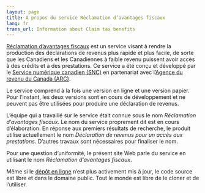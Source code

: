 ```yaml
---
layout: page
title: À propos du service Réclamation d’avantages fiscaux
lang: fr
trans_url: Information about Claim tax benefits
---
```


[Réclamation d’avantages fiscaux](https://claim-tax-benefits.azurewebsites.net/start?lang=fr) est un service visant à rendre la production des déclarations de revenus plus rapide et plus facile, de sorte que les Canadiens et les Canadiennes à faible revenu puissent avoir accès à des crédits et à des prestations. Ce service a été conçu et développé par le [Service numérique canadien (SNC)](https://numerique.canada.ca/) en partenariat avec l’[Agence du revenu du Canada (ARC)](https://www.canada.ca/fr/agence-revenu.html).

Le service comprend à la fois une version en ligne et une version papier. Pour l’instant, les deux versions sont en cours de développement et ne peuvent pas être utilisées pour produire une déclaration de revenus.

L’équipe qui a travaillé sur le service était connue sous le nom _Réclamation d’avantages fiscaux_. Le nom du service proprement dit est en cours d’élaboration. En réponse aux premiers résultats de recherche, le produit utilise actuellement le nom _Déclaration de revenus pour un accès aux prestations_. D’autres travaux sont nécessaires pour finaliser le nom.

Pour une question d’uniformité, le présent site Web parle du service en utilisant le nom _Réclamation d’avantages fiscaux_.

Même si le [dépôt en ligne](https://github.com/cds-snc/cra-claim-tax-benefits/blob/master/docs/CONTINUING-DEVELOPMENT.md) n’est plus activement mis à jour, le code source est libre et dans le domaine public. Tout le monde est libre de le cloner et de l’utiliser.
